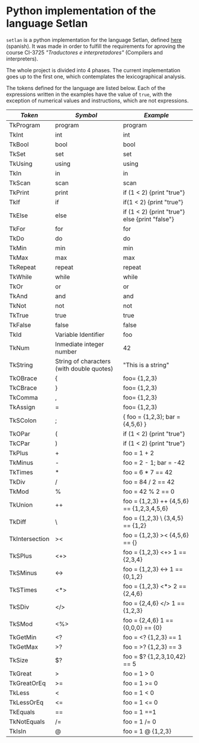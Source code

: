 Python implementation of the language Setlan
============================================


`setlan` is a python implementation for the language Setlan, defined
[here](http://ldc.usb.ve/~09-10285/files/def/setlan-3.pdf) (spanish). It was
made in order to fulfill the requirements for aproving the course CI-3725
_"Traductores e interpretadores"_ (Compilers and interpreters).

The whole project is divided into 4 phases. The current implementation goes up
to the first one, which contemplates the lexicographical analysis.

The tokens defined for the language are listed below. Each of the expressions
written in the examples have the value of `true`, with the exception of
numerical values and instructions, which are not expressions.

| *Token*           | *Symbol*                                      | *Example*                                         |
|----------------   |-------------------------------------------    |------------------------------------------------   |
| TkProgram         | program                                       | program                                           |
| TkInt             | int                                           | int                                               |
| TkBool            | bool                                          | bool                                              |
| TkSet             | set                                           | set                                               |
| TkUsing           | using                                         | using                                             |
| TkIn              | in                                            | in                                                |
| TkScan            | scan                                          | scan                                              |
| TkPrint           | print                                         | if (1 < 2) {print "true"}                         |
| TkIf              | if                                            | if(1 < 2) {print "true"}                          |
| TkElse            | else                                          | if (1 < 2) {print "true"} else {print "false"}    |
| TkFor             | for                                           | for                                               |
| TkDo              | do                                            | do                                                |
| TkMin             | min                                           | min                                               |
| TkMax             | max                                           | max                                               |
| TkRepeat          | repeat                                        | repeat                                            |
| TkWhile           | while                                         | while                                             |
| TkOr              | or                                            | or                                                |
| TkAnd             | and                                           | and                                               |
| TkNot             | not                                           | not                                               |
| TkTrue            | true                                          | true                                              |
| TkFalse           | false                                         | false                                             |
| TkId              | Variable Identifier                           | foo                                               |
| TkNum             | Inmediate integer number                      | 42                                                |
| TkString          | String of characters (with double quotes)     | "This is a string"                                |
| TkOBrace          | {                                             | foo= {1,2,3}                                      |
| TkCBrace          | }                                             | foo= {1,2,3}                                      |
| TkComma           | ,                                             | foo= {1,2,3}                                      |
| TkAssign          | =                                             | foo= {1,2,3}                                      |
| TkSColon          | ;                                             | { foo = {1,2,3}; bar = {4,5,6} }                  |
| TkOPar            | (                                             | if (1 < 2) {print "true"}                         |
| TkCPar            | )                                             | if (1 < 2) {print "true"}                         |
| TkPlus            | +                                             | foo = 1 + 2                                       |
| TkMinus           | -                                             | foo = 2 - 1; bar = -42                            |
| TkTimes           | *                                             | foo = 6 * 7 == 42                                 |
| TkDiv             | /                                             | foo = 84 / 2 == 42                                |
| TkMod             | %                                             | foo = 42 % 2 == 0                                 |
| TkUnion           | ++                                            | foo = {1,2,3} ++ {4,5,6} == {1,2,3,4,5,6}         |
| TkDiff            | \                                             | foo = {1,2,3} \ {3,4,5} == {1,2}                  |
| TkIntersection    | ><                                            | foo = {1,2,3} >< {4,5,6} == {}                    |
| TkSPlus           | <+>                                           | foo = {1,2,3} <+> 1 == {2,3,4}                    |
| TkSMinus          | <->                                           | foo = {1,2,3} <-> 1 == {0,1,2}                    |
| TkSTimes          | <*>                                           | foo = {1,2,3} <*> 2 == {2,4,6}                    |
| TkSDiv            | </>                                           | foo = {2,4,6} </> 1 == {1,2,3}                    |
| TkSMod            | <%>                                           | foo = {2,4,6}  1 == {0,0,0} == {0}                |
| TkGetMin          | <?                                            | foo = <? {1,2,3} == 1                             |
| TkGetMax          | >?                                            | foo = >? {1,2,3} == 3                             |
| TkSize            | $?                                            | foo = $? {1,2,3,10,42} == 5                       |
| TkGreat           | >                                             | foo = 1 > 0                                       |
| TkGreatOrEq       | >=                                            | foo = 1 >= 0                                      |
| TkLess            | <                                             | foo = 1 < 0                                       |
| TkLessOrEq        | <=                                            | foo = 1 <= 0                                      |
| TkEquals          | ==                                            | foo = 1 ==1                                       |
| TkNotEquals       | /=                                            | foo = 1 /= 0                                      |
| TkIsIn            | @                                             | foo = 1 @ {1,2,3}                                 |